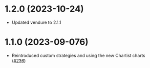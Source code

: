 # 1.2.0 (2023-10-24)

- Updated vendure to 2.1.1

# 1.1.0 (2023-09-076)

- Reintroduced custom strategies and using the new Chartist charts ([#236](https://github.com/Pinelab-studio/pinelab-vendure-plugins/pull/236))
